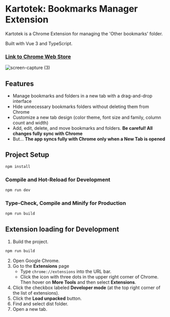 # Kartotek: Bookmarks Manager Extension

Kartotek is a Chrome Extension for managing the 'Other bookmarks' folder.

Built with Vue 3 and TypeScript.

### [Link to Chrome Web Store](https://chrome.google.com/webstore/detail/kartotek/hcinbgecljcibhpfpjibkodifeaanjep)

![screen-capture (3)](https://github.com/aniamarkh/bookmarks/assets/93217444/40a5784c-a396-44ed-a5c8-6cb0fdbaae43)


## Features

- Manage bookmarks and folders in a new tab with a drag-and-drop interface
- Hide unnecessary bookmarks folders without deleting them from Chrome
- Customize a new tab design (color theme, font size and family, column count and width)
- Add, edit, delete, and move bookmarks and folders. **Be careful! All changes fully sync with Chrome**
- But... **The app syncs fully with Chrome only when a New Tab is opened**

## Project Setup

```sh
npm install
```

### Compile and Hot-Reload for Development

```sh
npm run dev
```

### Type-Check, Compile and Minify for Production

```sh
npm run build
```

## Extension loading for Development

1. Build the project.

```sh
npm run build
```

2. Open Google Chrome.
3. Go to the **Extensions** page
   - Type `chrome://extensions` into the URL bar.
   - Click the icon with three dots in the upper right corner of Chrome. Then hover on **More Tools** and then select **Extensions**.
4. Click the checkbox labeled **Developer mode** (at the top right corner of the list of extensions).
5. Click the **Load unpacked** button.
6. Find and select dist folder.
7. Open a new tab.
